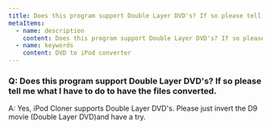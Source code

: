 ```yaml
---
title: Does this program support Double Layer DVD's? If so please tell me what I have to do to have the files converted.
metaItems:
  - name: description
    content: Does this program support Double Layer DVD's? If so please tell me what I have to do to have the files converted.
  - name: keywords
    content: DVD to iPod converter
---
```


### Q: Does this program support Double Layer DVD's? If so please tell me what I have to do to have the files converted.

A: Yes, iPod Cloner supports Double Layer DVD's. Please just invert the D9 movie (Double Layer DVD)and have a try.
